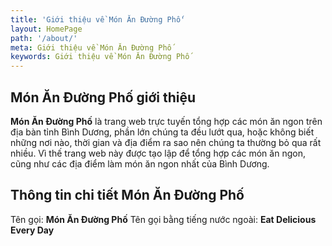 ```yaml
---
title: 'Giới thiệu về Món Ăn Đường Phố'
layout: HomePage
path: '/about/'
meta: Giới thiệu về Món Ăn Đường Phố
keywords: Giới thiệu về Món Ăn Đường Phố
---
```


## Món Ăn Đường Phố giới thiệu

**Món Ăn Đường Phố** là trang web trực tuyến tổng hợp các món ăn ngon trên địa bàn tỉnh Bình Dương, phần lớn chúng ta đều lướt qua, hoặc không biết những nơi nào, thời gian và địa điểm ra sao nên chúng ta thường bỏ qua rất nhiều.
Vì thế trang web này được tạo lập để tổng hợp các món ăn ngon, cũng như các địa điểm làm món ăn ngon nhất của Bình Dương.

## Thông tin chi tiết Món Ăn Đường Phố

Tên gọi: **Món Ăn Đường Phố**
Tên gọi bằng tiếng nước ngoài: **Eat Delicious Every Day**

